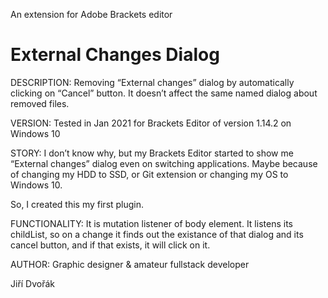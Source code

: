 An extension for Adobe Brackets editor
# External Changes Dialog

DESCRIPTION: Removing “External changes” dialog by automatically clicking on “Cancel” button.
It doesn’t affect the same named dialog about removed files.

VERSION: Tested in Jan 2021 for Brackets Editor of version 1.14.2 on Windows 10

STORY: I don’t know why, but my Brackets Editor
started to show me “External changes” dialog
even on switching applications. Maybe because
of changing my HDD to SSD, or Git extension
or changing my OS to Windows 10.

So, I created this my first plugin.

FUNCTIONALITY: It is mutation listener of body element.
It listens its childList, so on a change
it finds out the existance of that dialog
and its cancel button, and if that exists,
it will click on it.

AUTHOR:
Graphic designer
& amateur fullstack developer

Jiří Dvořák
